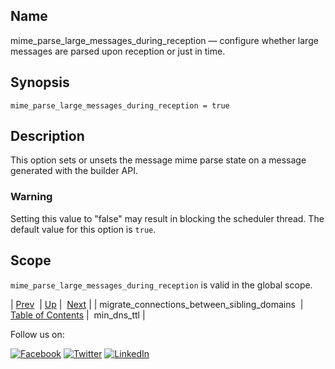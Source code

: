 <a name="conf.ref.mime_parse_large_messages_during_reception"></a>
## Name

mime_parse_large_messages_during_reception — configure whether large messages are parsed upon reception or just in time.

## Synopsis

`mime_parse_large_messages_during_reception = true`

<a name="idp25563936"></a>
## Description

This option sets or unsets the message mime parse state on a message generated with the builder API.

### Warning

Setting this value to "false" may result in blocking the scheduler thread. The default value for this option is `true`.

<a name="idp25567296"></a>
## Scope

`mime_parse_large_messages_during_reception` is valid in the global scope.

| [Prev](conf.ref.migrate_connections_between_sibling_domains.php)  | [Up](config.options.ref.php) |  [Next](conf.ref.min_dns_ttl.php) |
| migrate_connections_between_sibling_domains  | [Table of Contents](index.php) |  min_dns_ttl |

Follow us on:

[![Facebook](https://support.messagesystems.com/images/icon-facebook.png)](http://www.facebook.com/messagesystems) [![Twitter](https://support.messagesystems.com/images/icon-twitter.png)](http://twitter.com/#!/MessageSystems) [![LinkedIn](https://support.messagesystems.com/images/icon-linkedin.png)](http://www.linkedin.com/company/message-systems)